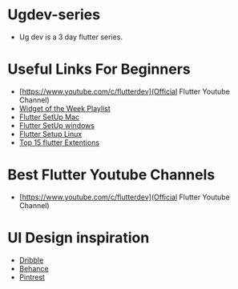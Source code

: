 # Ugdev-series

- Ug dev is a 3 day flutter series.

# Useful Links For Beginners

- [https://www.youtube.com/c/flutterdev](Official Flutter Youtube Channel)
- [Widget of the Week Playlist](https://www.youtube.com/watch?v=XawP1i314WM&list=PLjxrf2q8roU23XGwz3Km7sQZFTdB996iG)
- [Flutter SetUp Mac](https://youtu.be/JJwBoRMY08U)
- [Flutter SetUp windows](https://youtu.be/tun0HUHaDuE)
- [Flutter Setup Linux](https://youtu.be/Esb7zwEIHv8)
- [Top 15 flutter Extentions](https://www.syncfusion.com/blogs/post/10-best-visual-studio-code-extensions-for-flutter-development.aspx)

# Best Flutter Youtube Channels

- [https://www.youtube.com/c/flutterdev](Official Flutter Youtube Channel)

# UI Design inspiration

- [Dribble](https://dribbble.com/search/mobile-app)
- [Behance](https://www.behance.net/search/prototypes?search=mobile+app+ui/ux)
- [Pintrest]()
